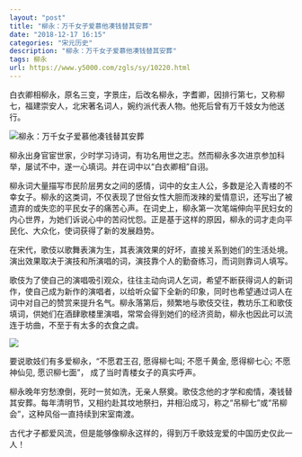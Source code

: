 ```yaml
---
layout: "post"
title: "柳永：万千女子爱慕他凑钱替其安葬"
date: "2018-12-17 16:15"
categories: "宋元历史"
description: "柳永：万千女子爱慕他凑钱替其安葬"
tags: 柳永
url: https://www.y5000.com/zgls/sy/10220.html
---
```






白衣卿相柳永，原名三变，字景庄，后改名柳永，字耆卿，因排行第七，又称柳七，福建崇安人，北宋著名词人，婉约派代表人物。他死后曾有万千妓女为他送行。

![柳永：万千女子爱慕他凑钱替其安葬](/uploads/allimg/170111/6-1F111163U31Z.JPG)

柳永出身官宦世家，少时学习诗词，有功名用世之志。然而柳永多次进京参加科举，屡试不中，遂一心填词。并在词中以“白衣卿相”自诩。

柳永词大量描写市民阶层男女之间的感情，词中的女主人公，多数是沦入青楼的不幸女子。柳永的这类词，不仅表现了世俗女性大胆而泼辣的爱情意识，还写出了被遗弃的或失恋的平民女子的痛苦心声。在词史上，柳永第一次笔端伸向平民妇女的内心世界，为她们诉说心中的苦闷忧怨。正是基于这样的原因，柳永的词才走向平民化、大众化，使词获得了新的发展趋势。

在宋代，歌伎以歌舞表演为生，其表演效果的好坏，直接关系到她们的生活处境。演出效果取决于演技和所演唱的词，演技靠个人的勤奋练习，而词则靠词人填写。

歌伎为了使自己的演唱吸引观众，往往主动向词人乞词，希望不断获得词人的新词作，使自己成为新作的演唱者，以给听众留下全新的印象，同时也希望通过词人在词中对自己的赞赏来提升名气。柳永落第后，频繁地与歌伎交往，教坊乐工和歌伎填词，供她们在酒肆歌楼里演唱，常常会得到她们的经济资助，柳永也因此可以流连于坊曲，不至于有太多的衣食之虞。

![](https://img.y5000.com/uploads/allimg/170111/1640341303-0.jpg)

要说歌妓们有多爱柳永，“不愿君王召, 愿得柳七叫; 不愿千黄金, 愿得柳七心; 不愿神仙见, 愿识柳七面”， 成了当时青楼女子的真实呼声。

柳永晚年穷愁潦倒，死时一贫如洗，无亲人祭奠。歌伎念他的才学和痴情，凑钱替其安葬。每年清明节，又相约赴其坟地祭扫，并相沿成习，称之“吊柳七”或“吊柳会”，这种风俗一直持续到宋室南渡。

古代才子都爱风流，但是能够像柳永这样的，得到万千歌妓宠爱的中国历史仅此一人！

